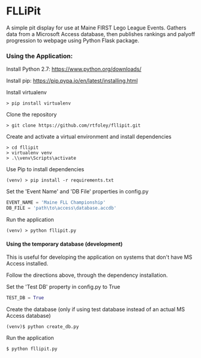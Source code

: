 # FLLiPit
A simple pit display for use at Maine FIRST Lego League Events.
Gathers data from a Microsoft Access database, then publishes rankings and palyoff progression to webpage using Python Flask package.

### Using the Application:
Install Python 2.7: https://www.python.org/downloads/

Install pip: https://pip.pypa.io/en/latest/installing.html

Install virtualenv
```text
> pip install virtualenv
```

Clone the repository
```text
> git clone https://github.com/rtfoley/fllipit.git
```

Create and activate a virtual environment and install dependencies
```text
> cd fllipit
> virtualenv venv
> .\\venv\Scripts\activate
```

Use Pip to install dependencies
```text
(venv) > pip install -r requirements.txt
```

Set the 'Event Name' and 'DB File' properties in config.py
```python
EVENT_NAME = 'Maine FLL Championship'
DB_FILE = 'path\to\access\database.accdb'
```

Run the application
```text
(venv) > python fllipit.py
```

#### Using the temporary database (development)
This is useful for developing the application on systems that don't have MS Access installed.

Follow the directions above, through the dependency installation.

Set the 'Test DB' property in config.py to True
```python
TEST_DB = True
```

Create the database (only if using test database instead of an actual MS Access database)
```text
(venv)$ python create_db.py
```

Run the application
```text
$ python fllipit.py
```
